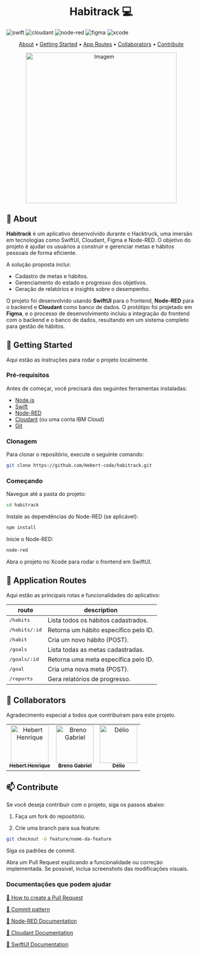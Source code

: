 [XCODE_BADGE]: https://img.shields.io/badge/Xcode-007ACC?style=for-the-badge&logo=Xcode&logoColor=white
[SWIFT__BADGE]: https://img.shields.io/badge/Swift-FA7343?style=for-the-badge&logo=swift&logoColor=white
[CLOUDANT__BADGE]: https://img.shields.io/badge/Cloudant-000?style=for-the-badge&logo=ibm
[NODE_RED__BADGE]: https://img.shields.io/badge/Node--RED-8F0000?style=for-the-badge&logo=nodered
[FIGMA__BADGE]: https://img.shields.io/badge/Figma-F24E1E?style=for-the-badge&logo=figma&logoColor=white

<h1 align="center" style="font-weight: bold;">Habitrack 💻</h1>

![swift][SWIFT__BADGE]
![cloudant][CLOUDANT__BADGE]
![node-red][NODE_RED__BADGE]
![figma][FIGMA__BADGE]
![xcode][XCODE_BADGE]

<p align="center">
 <a href="#about">About</a> • 
 <a href="#started">Getting Started</a> • 
 <a href="#routes">App Routes</a> • 
 <a href="#colab">Collaborators</a> •
 <a href="#contribute">Contribute</a>
</p>

<p align="center">
    <img src="https://drive.google.com/file/d/1kNr5_Twzn7-uk9lhv6KZLAdiISHsQIwJ/view?usp=sharing" alt="Imagem" width="400px">
</p>

<h2 id="about">📌 About</h2>

**Habitrack** é um aplicativo desenvolvido durante o Hacktruck, uma imersão em tecnologias como SwiftUI, Cloudant, Figma e Node-RED. O objetivo do projeto é ajudar os usuários a construir e gerenciar metas e hábitos pessoais de forma eficiente. 

A solução proposta inclui:
- Cadastro de metas e hábitos.
- Gerenciamento do estado e progresso dos objetivos.
- Geração de relatórios e insights sobre o desempenho.

O projeto foi desenvolvido usando **SwiftUI** para o frontend, **Node-RED** para o backend e **Cloudant** como banco de dados. O protótipo foi projetado em **Figma**, e o processo de desenvolvimento incluiu a integração do frontend com o backend e o banco de dados, resultando em um sistema completo para gestão de hábitos.

<h2 id="started">🚀 Getting Started</h2>

Aqui estão as instruções para rodar o projeto localmente.

<h3>Pré-requisitos</h3>

Antes de começar, você precisará das seguintes ferramentas instaladas:

- [Node.js](https://nodejs.org/)
- [Swift](https://developer.apple.com/swift/)
- [Node-RED](https://nodered.org/docs/getting-started/)
- [Cloudant](https://www.ibm.com/cloud/cloudant) (ou uma conta IBM Cloud)
- [Git](https://git-scm.com/)

<h3>Clonagem</h3>

Para clonar o repositório, execute o seguinte comando:

```bash
git clone https://github.com/Hebert-code/habitrack.git
```
<h3>Começando</h3>
Navegue até a pasta do projeto:

```bash
cd habitrack
```
Instale as dependências do Node-RED (se aplicável):

```bash
npm install
```

Inicie o Node-RED:

```bash
node-red
```

Abra o projeto no Xcode para rodar o frontend em SwiftUI.

<h2 id="routes">📍 Application Routes</h2>
Aqui estão as principais rotas e funcionalidades do aplicativo:

| route                  | description                                          
|------------------------|-----------------------------------------------------
| <kbd>/habits</kbd>     |  Lista todos os hábitos cadastrados.
| <kbd>/habits/:id</kbd> |	Retorna um hábito específico pelo ID.
| <kbd>/habit</kbd>      |  Cria um novo hábito (POST).
| <kbd>/goals</kbd>      | 	Lista todas as metas cadastradas.
| <kbd>/goals/:id</kbd>  |  Retorna uma meta específica pelo ID.
| <kbd>/goal</kbd>       |  Cria uma nova meta (POST).
| <kbd>/reports</kbd>    |  Gera relatórios de progresso.


<h2 id="colab">🤝 Collaborators</h2>

Agradecimento especial a todos que contribuíram para este projeto.

<table> 

 <tr> <td align="center"> 
 <a href="https://github.com/Hebert-code"> <img src="https://avatars.githubusercontent.com/u/111450232?v=4" width="100px;" alt="Hebert Henrique"/><br> <sub> <b>Hebert Henrique</b> </sub> </a>
 
 </td> <td align="center"> <a href="https://github.com/CodeByBreno"> <img src="https://avatars.githubusercontent.com/u/132024181?v=4" width="100px;" alt="Breno Gabriel"/><br> <sub> <b>Breno Gabriel</b> </sub> </a> 
 
 </td> <td align="center"> <a href="https://github.com/DelioMg"> <img src="https://avatars.githubusercontent.com/u/97815194?v=4" width="100px;" alt="Délio"/><br> <sub> <b>Délio</b> </sub> </a> </td> </tr> </table>


<h2 id="contribute">📫 Contribute</h2>
Se você deseja contribuir com o projeto, siga os passos abaixo:

1. Faça um fork do repositório.

2. Crie uma branch para sua feature:
```bash
git checkout -b feature/nome-da-feature
```
Siga os padrões de commit.

Abra um Pull Request explicando a funcionalidade ou correção implementada. Se possível, inclua screenshots das modificações visuais.

<h3>Documentações que podem ajudar</h3>


[📝 How to create a Pull Request](https://www.atlassian.com/br/git/tutorials/making-a-pull-request)

[💾 Commit pattern](https://gist.github.com/joshbuchea/6f47e86d2510bce28f8e7f42ae84c716)

[📝 Node-RED Documentation](https://nodered.org/docs/)

[💾 Cloudant Documentation](https://cloud.ibm.com/docs/cloudant?topic=cloudant-getting-started)

[📝 SwiftUI Documentation](https://developer.apple.com/xcode/swiftui/)

<!-- end list -->
